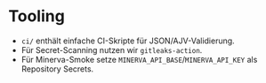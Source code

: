 # Tooling

- `ci/` enthält einfache CI-Skripte für JSON/AJV-Validierung.
- Für Secret-Scanning nutzen wir `gitleaks-action`.
- Für Minerva-Smoke setze `MINERVA_API_BASE`/`MINERVA_API_KEY` als Repository Secrets.